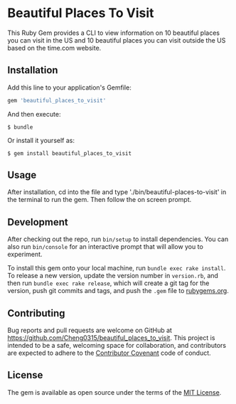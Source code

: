 # Beautiful Places To Visit

This Ruby Gem provides a CLI to view information on 10 beautiful places you can visit in the US and 10 beautiful places you can visit outside the US based on the time.com website.

## Installation

Add this line to your application's Gemfile:

```ruby
gem 'beautiful_places_to_visit'
```

And then execute:

    $ bundle

Or install it yourself as:

    $ gem install beautiful_places_to_visit

## Usage

After installation, cd into the file and type './bin/beautiful-places-to-visit' in the terminal to run the gem. Then follow the on screen prompt.

## Development

After checking out the repo, run `bin/setup` to install dependencies. You can also run `bin/console` for an interactive prompt that will allow you to experiment.

To install this gem onto your local machine, run `bundle exec rake install`. To release a new version, update the version number in `version.rb`, and then run `bundle exec rake release`, which will create a git tag for the version, push git commits and tags, and push the `.gem` file to [rubygems.org](https://rubygems.org).

## Contributing

Bug reports and pull requests are welcome on GitHub at https://github.com/Cheng0315/beautiful_places_to_visit. This project is intended to be a safe, welcoming space for collaboration, and contributors are expected to adhere to the [Contributor Covenant](http://contributor-covenant.org) code of conduct.

## License

The gem is available as open source under the terms of the [MIT License](https://opensource.org/licenses/MIT).
